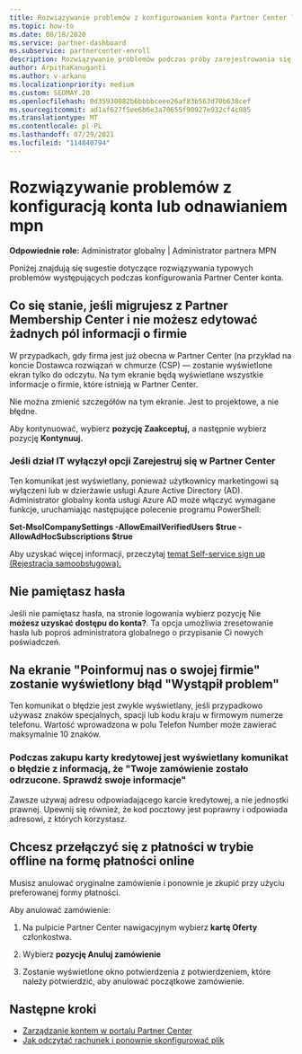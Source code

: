 ```yaml
---
title: Rozwiązywanie problemów z konfigurowaniem konta Partner Center lub odnawianiem MPN
ms.topic: how-to
ms.date: 08/18/2020
ms.service: partner-dashboard
ms.subservice: partnercenter-enroll
description: Rozwiązywanie problemów podczas próby zarejestrowania się w Partner Center. Odpowiada na wyzwania związane z metodami płatności, zapomnia hasłami i nie tylko.
author: ArpithaKanuganti
ms.author: v-arkanu
ms.localizationpriority: medium
ms.custom: SEOMAY.20
ms.openlocfilehash: 0d35930082b6bbbbceee26af83b563d70b638cef
ms.sourcegitcommit: ad1af627f5ee6b6e3a70655f90927e932cf4c985
ms.translationtype: MT
ms.contentlocale: pl-PL
ms.lasthandoff: 07/29/2021
ms.locfileid: "114840794"
---
```

# <a name="troubleshoot-account-setup-or-mpn-renewal-issues"></a>Rozwiązywanie problemów z konfiguracją konta lub odnawianiem mpn

**Odpowiednie role:** Administrator globalny | Administrator partnera MPN
 
Poniżej znajdują się sugestie dotyczące rozwiązywania typowych problemów występujących podczas konfigurowania Partner Center konta.

## <a name="what-happens-if-you-are-migrating-from-partner-membership-center-and-you-cant-edit-any-company-information-fields"></a>Co się stanie, jeśli migrujesz z Partner Membership Center i nie możesz edytować żadnych pól informacji o firmie

W przypadkach, gdy firma jest już obecna w Partner Center (na przykład na koncie Dostawca rozwiązań w chmurze (CSP) — zostanie wyświetlone ekran tylko do odczytu. Na tym ekranie będą wyświetlane wszystkie informacje o firmie, które istnieją w Partner Center.

Nie można zmienić szczegółów na tym ekranie. Jest to projektowe, a nie błędne.

Aby kontynuować, wybierz **pozycję Zaakceptuj,** a następnie wybierz pozycję **Kontynuuj.**


### <a name="if-the-it-department-has-turned-off-sign-up-for-partner-center"></a>Jeśli dział IT wyłączył opcji Zarejestruj **się w Partner Center**

Ten komunikat jest wyświetlany, ponieważ użytkownicy marketingowi są wyłączeni lub w dzierżawie usługi Azure Active Directory (AD). Administrator globalny konta usługi Azure AD może włączyć wymagane funkcje, uruchamiając następujące polecenie programu PowerShell:

**Set-MsolCompanySettings -AllowEmailVerifiedUsers $true -AllowAdHocSubscriptions $true**

Aby uzyskać więcej informacji, przeczytaj [temat Self-service sign up (Rejestracja samoobsługowa).](/azure/active-directory/users-groups-roles/directory-self-service-signup)

## <a name="you-forgot-your-password"></a>Nie pamiętasz hasła

Jeśli nie pamiętasz hasła, na stronie logowania wybierz pozycję Nie **możesz uzyskać dostępu do konta?**. Ta opcja umożliwia zresetowanie hasła lub poproś administratora globalnego o przypisanie Ci nowych poświadczeń.

## <a name="on-the-tell-us-about-your-company-screen-you-receive-a-something-went-wrong-error"></a>Na ekranie "Poinformuj nas o swojej firmie" zostanie wyświetlony błąd "Wystąpił problem"

Ten komunikat o błędzie jest zwykle wyświetlany, jeśli przypadkowo używasz znaków specjalnych, spacji lub kodu kraju w firmowym numerze telefonu. Wartość wprowadzona w polu Telefon Number może zawierać maksymalnie 10 znaków.


### <a name="your-credit-card-purchase-is-receiving-an-error-message-stating-that-your-order-was-declined-please-verify-your-information"></a>Podczas zakupu karty kredytowej jest wyświetlany komunikat o błędzie z informacją, że "Twoje zamówienie zostało odrzucone. Sprawdź swoje informacje"


Zawsze używaj adresu odpowiadającego karcie kredytowej, a nie jednostki prawnej. Upewnij się również, że kod pocztowy jest poprawny i odpowiada adresowi, z których korzystasz.

## <a name="you-want-to-switch-from-offline-payment-to-online-payment-method"></a>Chcesz przełączyć się z płatności w trybie offline na formę płatności online 

Musisz anulować oryginalne zamówienie i ponownie je zkupić przy użyciu preferowanej formy płatności.

Aby anulować zamówienie:

1. Na pulpicie Partner Center nawigacyjnym wybierz **kartę Oferty** członkostwa.

2. Wybierz **pozycję Anuluj zamówienie**

3. Zostanie wyświetlone okno potwierdzenia z potwierdzeniem, które należy potwierdzić, aby anulować początkowe zamówienie.

## <a name="next-steps"></a>Następne kroki

- [Zarządzanie kontem w portalu Partner Center](partner-center-account-setup.md)
- [Jak odczytać rachunek i ponownie skonfigurować plik](read-your-bill.md)
